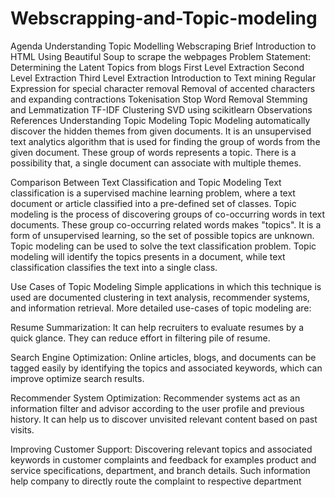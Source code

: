 # Webscrapping-and-Topic-modeling

Agenda
Understanding Topic Modelling
Webscraping
Brief Introduction to HTML
Using Beautiful Soup to scrape the webpages
Problem Statement: Determining the Latent Topics from blogs
First Level Extraction
Second Level Extraction
Third Level Extraction
Introduction to Text mining
Regular Expression for special character removal
Removal of accented characters and expanding contractions
Tokenisation
Stop Word Removal
Stemming and Lemmatization
TF-IDF
Clustering
SVD using scikitlearn
Observations
References
Understanding Topic Modeling
Topic Modeling automatically discover the hidden themes from given documents. It is an unsupervised text analytics algorithm that is used for finding the group of words from the given document. These group of words represents a topic. There is a possibility that, a single document can associate with multiple themes.

Comparison Between Text Classification and Topic Modeling
Text classification is a supervised machine learning problem, where a text document or article classified into a pre-defined set of classes. Topic modeling is the process of discovering groups of co-occurring words in text documents. These group co-occurring related words makes "topics". It is a form of unsupervised learning, so the set of possible topics are unknown. Topic modeling can be used to solve the text classification problem. Topic modeling will identify the topics presents in a document, while text classification classifies the text into a single class.

Use Cases of Topic Modeling
Simple applications in which this technique is used are documented clustering in text analysis, recommender systems, and information retrieval. More detailed use-cases of topic modeling are:

Resume Summarization: It can help recruiters to evaluate resumes by a quick glance. They can reduce effort in filtering pile of resume.


Search Engine Optimization: Online articles, blogs, and documents can be tagged easily by identifying the topics and associated keywords, which can improve optimize search results.


Recommender System Optimization: Recommender systems act as an information filter and advisor according to the user profile and previous history. It can help us to discover unvisited relevant content based on past visits.


Improving Customer Support: Discovering relevant topics and associated keywords in customer complaints and feedback for examples product and service specifications, department, and branch details. Such information help company to directly route the complaint to respective department
